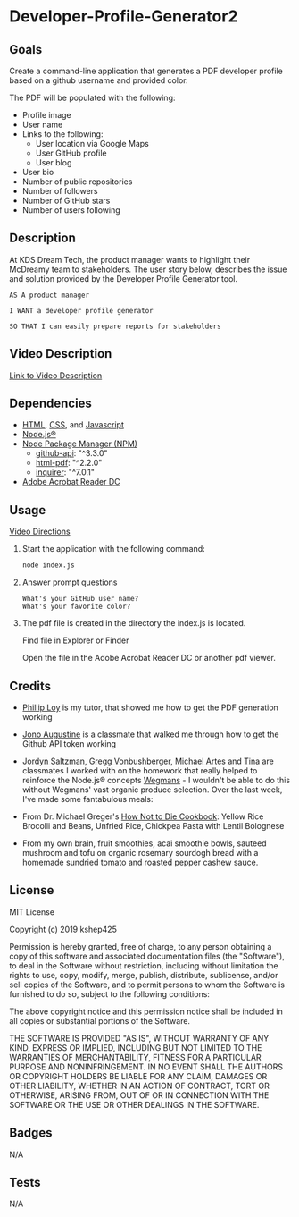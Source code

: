 # Developer-Profile-Generator2

## Goals
Create a command-line application that generates a PDF developer profile based on a github username and provided color.

The PDF will be populated with the following:

* Profile image
* User name
* Links to the following:
  * User location via Google Maps
  * User GitHub profile
  * User blog
* User bio
* Number of public repositories
* Number of followers
* Number of GitHub stars
* Number of users following

## Description
At KDS Dream Tech, the product manager wants to highlight their McDreamy team to stakeholders.  The user story below, describes the issue and solution provided by the Developer Profile Generator tool.

```
AS A product manager

I WANT a developer profile generator

SO THAT I can easily prepare reports for stakeholders
```

## Video Description
[Link to Video Description]()

## Dependencies
* [HTML](https://www.w3schools.com/html/), [CSS](https://www.w3schools.com/css/default.asp), and [Javascript](https://developer.mozilla.org/en-US/docs/Web/JavaScript)
* [Node.js®](https://nodejs.org/e)
* [Node Package Manager (NPM)](https://www.npmjs.com/)
    * [github-api](https://www.npmjs.com/package/github-api): "^3.3.0"
    * [html-pdf](https://www.npmjs.com/package/html-pdf): "^2.2.0"
    * [inquirer](https://www.npmjs.com/package/inquirer): "^7.0.1"
* [Adobe Acrobat Reader DC](https://helpx.adobe.com/reader/get-started.html)

## Usage
[Video Directions](https://drive.google.com/file/d/1w-VjqRdfOW45bDyVx0RyGEHmBbsy_0Jb/view?usp=sharing)
1. Start the application with the following command:
   ```sh
   node index.js
   ```
2. Answer prompt questions
   ```
   What's your GitHub user name?
   What's your favorite color?
   ```
3. The pdf file is created in the directory the index.js is located.

   Find file in Explorer or Finder

   Open the file in the Adobe Acrobat Reader DC or another pdf viewer.

## Credits
* [Phillip Loy](https://www.linkedin.com/in/phillip-loy-7769b96/) is my tutor, that showed me how to get the PDF generation working

* [Jono Augustine](https://www.linkedin.com/in/jonathan-augustine-14678b124/) is a classmate that walked me through how to get the Github API token working

* [Jordyn Saltzman](https://www.linkedin.com/in/jordynsaltzman/),
[Gregg Vonbushberger](https://github.com/gvonbush), [Michael Artes](https://github.com/michaelartes89) and [Tina](https://github.com/Kina-rain) are classmates I worked with on the homework that really helped to reinforce the Node.js®  concepts
[Wegmans](https://www.wegmans.com/) - I wouldn't be able to do this without Wegmans' vast organic produce selection.  Over the last week, I've made some fantabulous meals:
* From Dr. Michael Greger's [How Not to Die Cookbook](https://www.amazon.com/How-Not-Die-Cookbook-Recipes/dp/1250127769): Yellow Rice Brocolli and Beans, Unfried Rice, Chickpea Pasta with Lentil Bolognese
* From my own brain, fruit smoothies, acai smoothie bowls, sauteed mushroom and tofu on organic rosemary sourdogh bread with a homemade sundried tomato and roasted pepper cashew sauce.

## License
MIT License

Copyright (c) 2019 kshep425

Permission is hereby granted, free of charge, to any person obtaining a copy
of this software and associated documentation files (the "Software"), to deal
in the Software without restriction, including without limitation the rights
to use, copy, modify, merge, publish, distribute, sublicense, and/or sell
copies of the Software, and to permit persons to whom the Software is
furnished to do so, subject to the following conditions:

The above copyright notice and this permission notice shall be included in all
copies or substantial portions of the Software.

THE SOFTWARE IS PROVIDED "AS IS", WITHOUT WARRANTY OF ANY KIND, EXPRESS OR
IMPLIED, INCLUDING BUT NOT LIMITED TO THE WARRANTIES OF MERCHANTABILITY,
FITNESS FOR A PARTICULAR PURPOSE AND NONINFRINGEMENT. IN NO EVENT SHALL THE
AUTHORS OR COPYRIGHT HOLDERS BE LIABLE FOR ANY CLAIM, DAMAGES OR OTHER
LIABILITY, WHETHER IN AN ACTION OF CONTRACT, TORT OR OTHERWISE, ARISING FROM,
OUT OF OR IN CONNECTION WITH THE SOFTWARE OR THE USE OR OTHER DEALINGS IN THE
SOFTWARE.

## Badges
N/A

## Tests
N/A
